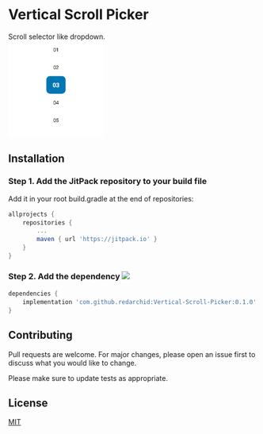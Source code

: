 # Vertical Scroll Picker

Scroll selector like dropdown.</br>
![alt text](https://github.com/redarchid/Vertical-Scroll-Picker/blob/master/app/src/main/res/drawable/sample.png?raw=true)


## Installation
### Step 1. Add the JitPack repository to your build file

Add it in your root build.gradle at the end of repositories:

```gradle
allprojects {
	repositories {
		...
		maven { url 'https://jitpack.io' }
	}
}
```

### Step 2. Add the dependency [![](https://jitpack.io/v/redarchid/Vertical-Scroll-Picker.svg)](https://jitpack.io/#redarchid/Vertical-Scroll-Picker)

```gradle
dependencies {
	implementation 'com.github.redarchid:Vertical-Scroll-Picker:0.1.0'
}
```

## Contributing
Pull requests are welcome. For major changes, please open an issue first to discuss what you would like to change.

Please make sure to update tests as appropriate.

## License
[MIT](https://choosealicense.com/licenses/mit/)
